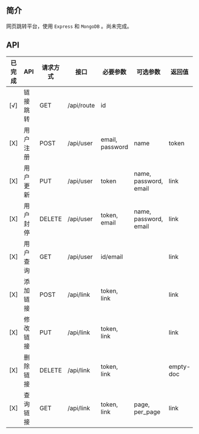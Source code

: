 
## 简介
网页跳转平台，使用 `Express` 和 `MongoDB` 。尚未完成。

## API
|已完成|API|请求方式|接口|必要参数|可选参数|返回值|所需权限|
|------|---|-------|----|-------|-------|------|------|
|[√]|链接跳转|GET|/api/route|id|||guest+|
|[X]|用户注册|POST|/api/user|email, password|name|token|guest|
|[X]|用户更新|PUT|/api/user|token|name, password, email|link|owner+|
|[X]|用户封停|DELETE|/api/user|token, email|name, password, email|link|admin|
|[X]|用户查询|GET|/api/user|id/email||link|guest+|
|[X]|添加链接|POST|/api/link|token, link||link|user+|
|[X]|修改链接|PUT|/api/link|token, link||link|owner+|
|[X]|删除链接|DELETE|/api/link|token, link||empty-doc|owner+|
|[X]|查询链接|GET|/api/link|token, link|page, per_page|link|owner+|
